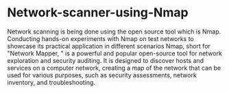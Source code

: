 # Network-scanner-using-Nmap
Network scanning is being done using the open source tool which is Nmap. Conducting hands-on experiments with Nmap on test networks to
showcase its practical application in different scenarios
Nmap, short for "Network Mapper,
" is a powerful and
popular open-source tool for network exploration and
security auditing.
It is designed to discover hosts and services on a computer
network, creating a map of the network that can be used for
various purposes, such as security assessments, network
inventory, and troubleshooting.


